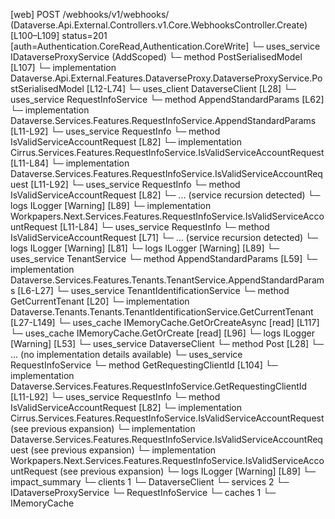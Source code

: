[web] POST /webhooks/v1/webhooks/  (Dataverse.Api.External.Controllers.v1.Core.WebhooksController.Create)  [L100–L109] status=201 [auth=Authentication.CoreRead,Authentication.CoreWrite]
  └─ uses_service IDataverseProxyService (AddScoped)
    └─ method PostSerialisedModel [L107]
      └─ implementation Dataverse.Api.External.Features.DataverseProxy.DataverseProxyService.PostSerialisedModel [L12-L74]
        └─ uses_client DataverseClient [L28]
        └─ uses_service RequestInfoService
          └─ method AppendStandardParams [L62]
            └─ implementation Dataverse.Services.Features.RequestInfoService.AppendStandardParams [L11-L92]
              └─ uses_service RequestInfo
                └─ method IsValidServiceAccountRequest [L82]
                  └─ implementation Cirrus.Services.Features.RequestInfoService.IsValidServiceAccountRequest [L11-L84]
                  └─ implementation Dataverse.Services.Features.RequestInfoService.IsValidServiceAccountRequest [L11-L92]
                    └─ uses_service RequestInfo
                      └─ method IsValidServiceAccountRequest [L82]
                        └─ ... (service recursion detected)
                    └─ logs ILogger<IRequestInfoService> [Warning] [L89]
                  └─ implementation Workpapers.Next.Services.Features.RequestInfoService.IsValidServiceAccountRequest [L11-L84]
                    └─ uses_service RequestInfo
                      └─ method IsValidServiceAccountRequest [L71]
                        └─ ... (service recursion detected)
                    └─ logs ILogger<IRequestInfoService> [Warning] [L81]
              └─ logs ILogger<IRequestInfoService> [Warning] [L89]
        └─ uses_service TenantService
          └─ method AppendStandardParams [L59]
            └─ implementation Dataverse.Services.Features.Tenants.TenantService.AppendStandardParams [L6-L27]
              └─ uses_service TenantIdentificationService
                └─ method GetCurrentTenant [L20]
                  └─ implementation Dataverse.Tenants.Tenants.TenantIdentificationService.GetCurrentTenant [L27-L149]
                    └─ uses_cache IMemoryCache.GetOrCreateAsync [read] [L117]
                    └─ uses_cache IMemoryCache.GetOrCreate [read] [L96]
                    └─ logs ILogger<ITenantIdentificationService> [Warning] [L53]
        └─ uses_service DataverseClient
          └─ method Post [L28]
            └─ ... (no implementation details available)
  └─ uses_service RequestInfoService
    └─ method GetRequestingClientId [L104]
      └─ implementation Dataverse.Services.Features.RequestInfoService.GetRequestingClientId [L11-L92]
        └─ uses_service RequestInfo
          └─ method IsValidServiceAccountRequest [L82]
            └─ implementation Cirrus.Services.Features.RequestInfoService.IsValidServiceAccountRequest (see previous expansion)
            └─ implementation Dataverse.Services.Features.RequestInfoService.IsValidServiceAccountRequest (see previous expansion)
            └─ implementation Workpapers.Next.Services.Features.RequestInfoService.IsValidServiceAccountRequest (see previous expansion)
        └─ logs ILogger<IRequestInfoService> [Warning] [L89]
  └─ impact_summary
    └─ clients 1
      └─ DataverseClient
    └─ services 2
      └─ IDataverseProxyService
      └─ RequestInfoService
    └─ caches 1
      └─ IMemoryCache


